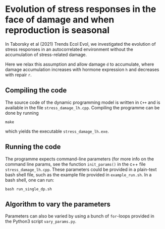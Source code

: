 # Evolution of stress responses in the face of damage and when reproduction is seasonal

In Taborsky et al (2021) Trends Ecol Evol, we investigated the evolution of stress responses in an autocorrelated environment without the accumulation of stress-related damage.

Here we relax this assumption and allow damage `d` to accumulate, where damage accumulation increases with hormone expression `h` and decreases with repair `r`.

## Compiling the code
The source code of the dynamic programming model is written in `C++` and is available in the file `stress_damage_lh.cpp`. Compiling the programme can be done by running
```
make
```
which yields the executable `stress_damage_lh.exe`.

## Running the code
The programme expects command-line parameters (for more info on the command line params, see the function `init_params()` in the c++ file `stress_damage_lh.cpp`. These parameters could be provided in a plain-text bash shell file, such as the example file provided in `example_run.sh`. In a bash shell, one can run:
```
bash run_single_dp.sh
```

## Algorithm to vary the parameters
Parameters can also be varied by using a bunch of `for`-loops provided in the Python3 script `vary_params.py`. 
